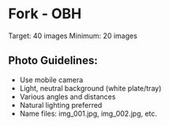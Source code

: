 # Fork - OBH

Target: 40 images
Minimum: 20 images

## Photo Guidelines:
- Use mobile camera
- Light, neutral background (white plate/tray)
- Various angles and distances
- Natural lighting preferred
- Name files: img_001.jpg, img_002.jpg, etc.
